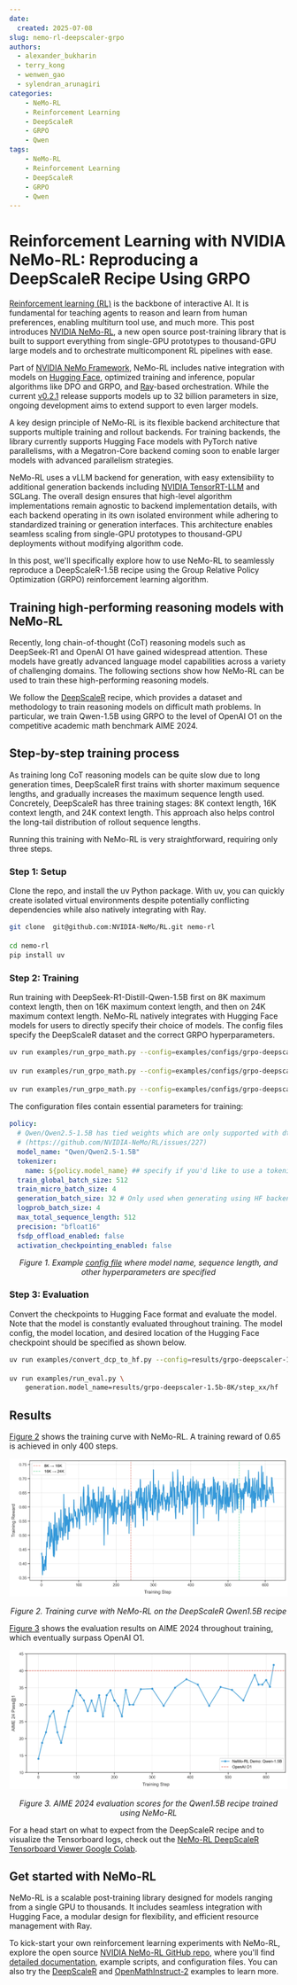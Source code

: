 ```yaml
---
date:
  created: 2025-07-08
slug: nemo-rl-deepscaler-grpo
authors:
  - alexander_bukharin
  - terry_kong
  - wenwen_gao
  - sylendran_arunagiri
categories:
    - NeMo-RL
    - Reinforcement Learning
    - DeepScaleR
    - GRPO
    - Qwen
tags:
    - NeMo-RL
    - Reinforcement Learning
    - DeepScaleR
    - GRPO
    - Qwen
---
```


<!-- nemo_blog: {"repo": "https://github.com/NVIDIA-NeMo/blog-poc", "category": "Show and tell", "authors": ["chtruong814"]} -->

# Reinforcement Learning with NVIDIA NeMo-RL: Reproducing a DeepScaleR Recipe Using GRPO

[Reinforcement learning (RL)](https://www.nvidia.com/en-us/glossary/reinforcement-learning/) is the backbone of interactive AI. It is fundamental for teaching agents to reason and learn from human preferences, enabling multiturn tool use, and much more. This post introduces [NVIDIA NeMo-RL](https://docs.nvidia.com/nemo/rl/latest/index.html), a new open source post-training library that is built to support everything from single-GPU prototypes to thousand-GPU large models and to orchestrate multicomponent RL pipelines with ease.

<!-- more -->

Part of [NVIDIA NeMo Framework](https://docs.nvidia.com/nemo-framework/index.html), NeMo-RL includes native integration with models on [Hugging Face](https://huggingface.co/), optimized training and inference, popular algorithms like DPO and GRPO, and [Ray](https://github.com/ray-project/ray)-based orchestration. While the current [v0.2.1](https://github.com/NVIDIA-NeMo/RL/releases/tag/v0.2.1) release supports models up to 32 billion parameters in size, ongoing development aims to extend support to even larger models.

A key design principle of NeMo-RL is its flexible backend architecture that supports multiple training and rollout backends. For training backends, the library currently supports Hugging Face models with PyTorch native parallelisms, with a Megatron-Core backend coming soon to enable larger models with advanced parallelism strategies.

NeMo-RL uses a vLLM backend for generation, with easy extensibility to additional generation backends including [NVIDIA TensorRT-LLM](https://github.com/NVIDIA/TensorRT-LLM) and SGLang. The overall design ensures that high-level algorithm implementations remain agnostic to backend implementation details, with each backend operating in its own isolated environment while adhering to standardized training or generation interfaces. This architecture enables seamless scaling from single-GPU prototypes to thousand-GPU deployments without modifying algorithm code.

In this post, we'll specifically explore how to use NeMo-RL to seamlessly reproduce a DeepScaleR-1.5B recipe using the Group Relative Policy Optimization (GRPO) reinforcement learning algorithm.

## Training high-performing reasoning models with NeMo-RL

Recently, long chain-of-thought (CoT) reasoning models such as DeepSeek-R1 and OpenAI O1 have gained widespread attention. These models have greatly advanced language model capabilities across a variety of challenging domains. The following sections show how NeMo-RL can be used to train these high-performing reasoning models.

We follow the [DeepScaleR](https://pretty-radio-b75.notion.site/DeepScaleR-Surpassing-O1-Preview-with-a-1-5B-Model-by-Scaling-RL-19681902c1468005bed8ca303013a4e2) recipe, which provides a dataset and methodology to train reasoning models on difficult math problems. In particular, we train Qwen-1.5B using GRPO to the level of OpenAI O1 on the competitive academic math benchmark AIME 2024.

## Step-by-step training process

As training long CoT reasoning models can be quite slow due to long generation times, DeepScaleR first trains with shorter maximum sequence lengths, and gradually increases the maximum sequence length used. Concretely, DeepScaleR has three training stages: 8K context length, 16K context length, and 24K context length. This approach also helps control the long-tail distribution of rollout sequence lengths.

Running this training with NeMo-RL is very straightforward, requiring only three steps.

### Step 1: Setup

Clone the repo, and install the uv Python package. With uv, you can quickly create isolated virtual environments despite potentially conflicting dependencies while also natively integrating with Ray.

```bash
git clone  git@github.com:NVIDIA-NeMo/RL.git nemo-rl

cd nemo-rl
pip install uv
```

### Step 2: Training

Run training with DeepSeek-R1-Distill-Qwen-1.5B first on 8K maximum context length, then on 16K maximum context length, and then on 24K maximum context length. NeMo-RL natively integrates with Hugging Face models for users to directly specify their choice of models. The config files specify the DeepScaleR dataset and the correct GRPO hyperparameters.

```bash
uv run examples/run_grpo_math.py --config=examples/configs/grpo-deepscaler-1.5b-8K.yaml

uv run examples/run_grpo_math.py --config=examples/configs/grpo-deepscaler-1.5b-16K.yaml policy.model_name=/path/to/8K/checkpoint/hf

uv run examples/run_grpo_math.py --config=examples/configs/grpo-deepscaler-1.5b-24K.yaml policy.model_name=/path/to/16K/checkpoint/hf
```

The configuration files contain essential parameters for training:

```yaml
policy:
  # Qwen/Qwen2.5-1.5B has tied weights which are only supported with dtensor policy with tp size 1
  # (https://github.com/NVIDIA-NeMo/RL/issues/227)
  model_name: "Qwen/Qwen2.5-1.5B"
  tokenizer:
    name: ${policy.model_name} ## specify if you'd like to use a tokenizer different from the model's default
  train_global_batch_size: 512
  train_micro_batch_size: 4
  generation_batch_size: 32 # Only used when generating using HF backend
  logprob_batch_size: 4
  max_total_sequence_length: 512
  precision: "bfloat16"
  fsdp_offload_enabled: false
  activation_checkpointing_enabled: false
```

<div id="figure-1"></div>

<p style="text-align: center; font-style: italic;">Figure 1. Example <a href="https://github.com/NVIDIA-NeMo/RL/blob/be05b1325383b81cea44f2e847a722168985544b/examples/configs/grpo_math_1B.yaml#L33">config file</a> where model name, sequence length, and other hyperparameters are specified</p>

### Step 3: Evaluation

Convert the checkpoints to Hugging Face format and evaluate the model. Note that the model is constantly evaluated throughout training. The model config, the model location, and desired location of the Hugging Face checkpoint should be specified as shown below.

```bash
uv run examples/convert_dcp_to_hf.py --config=results/grpo-deepscaler-1.5b-8K/step_xx/config.yaml --dcp-ckpt-path=results/grpo-deepscaler-1.5b-8K/step_xx/policy/weights --hf-ckpt-path=results/grpo-deepscaler-1.5b-8K/step_xx/hf

uv run examples/run_eval.py \
    generation.model_name=results/grpo-deepscaler-1.5b-8K/step_xx/hf
```

## Results

[Figure 2](#figure-2) shows the training curve with NeMo-RL. A training reward of 0.65 is achieved in only 400 steps.

<div id="figure-2"></div>

![Training curve with NeMo-RL on the DeepScaleR Qwen1.5B recipe](assets/nemo-rl-training-curve.webp)

<p style="text-align: center; font-style: italic;">Figure 2. Training curve with NeMo-RL on the DeepScaleR Qwen1.5B recipe</p>

[Figure 3](#figure-3) shows the evaluation results on AIME 2024 throughout training, which eventually surpass OpenAI O1.

<div id="figure-3"></div>

![AIME 2024 evaluation scores for the Qwen1.5B recipe trained using NeMo-RL](assets/nemo-rl-aime-results.webp)

<p style="text-align: center; font-style: italic;">Figure 3. AIME 2024 evaluation scores for the Qwen1.5B recipe trained using NeMo-RL</p>

For a head start on what to expect from the DeepScaleR recipe and to visualize the Tensorboard logs, check out the [NeMo-RL DeepScaleR Tensorboard Viewer Google Colab](https://colab.research.google.com/drive/1TXmKQCB4dpBhbXOQ1-o51iIdvIg7tgdm?usp=sharing).

## Get started with NeMo-RL

NeMo-RL is a scalable post-training library designed for models ranging from a single GPU to thousands. It includes seamless integration with Hugging Face, a modular design for flexibility, and efficient resource management with Ray.

To kick-start your own reinforcement learning experiments with NeMo-RL, explore the open source [NVIDIA NeMo-RL GitHub repo](https://github.com/NVIDIA-NeMo/RL), where you'll find [detailed documentation](https://docs.nvidia.com/nemo/rl/latest/index.html), example scripts, and configuration files. You can also try the [DeepScaleR](https://docs.nvidia.com/nemo/rl/latest/guides/grpo-deepscaler.html) and [OpenMathInstruct-2](https://docs.nvidia.com/nemo/rl/latest/guides/sft-openmathinstruct2.html) examples to learn more.
